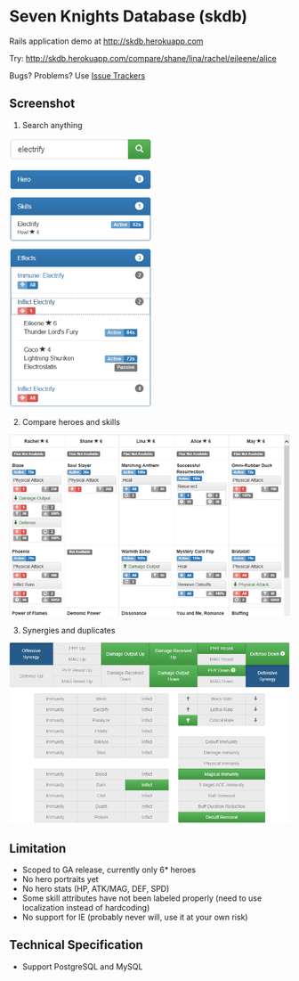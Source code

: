 # Seven Knights Database (skdb)

Rails application demo at http://skdb.herokuapp.com

Try: http://skdb.herokuapp.com/compare/shane/lina/rachel/eileene/alice

Bugs? Problems? Use [Issue Trackers](https://github.com/gbudiman/skdb/issues)

## Screenshot

1. Search anything<br />
<img src="public/readme_img/search.png" alt="Search Anything" width="256" target="_skdb"/>

2. Compare heroes and skills<br />
<img src="public/readme_img/compare_table.png" alt="Compare Table" width="640" target="_skdb"/>

3. Synergies and duplicates<br />
<img src="public/readme_img/stack_table.png" alt="Stack Table" width="640" target="_skdb"/>

## Limitation
- Scoped to GA release, currently only 6* heroes
- No hero portraits yet
- No hero stats (HP, ATK/MAG, DEF, SPD)
- Some skill attributes have not been labeled properly (need to use localization instead of hardcoding)
- No support for IE (probably never will, use it at your own risk)

## Technical Specification
- Support PostgreSQL and MySQL
